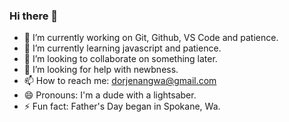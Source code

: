 ### Hi there 👋

- 🔭 I’m currently working on Git, Github, VS Code and patience.
- 🌱 I’m currently learning javascript and patience.
- 👯 I’m looking to collaborate on something later.
- 🤔 I’m looking for help with newbness. 
- 📫 How to reach me: dorjenangwa@gmail.com
- 😄 Pronouns: I'm a dude with a lightsaber.
- ⚡ Fun fact: Father's Day began in Spokane, Wa.
